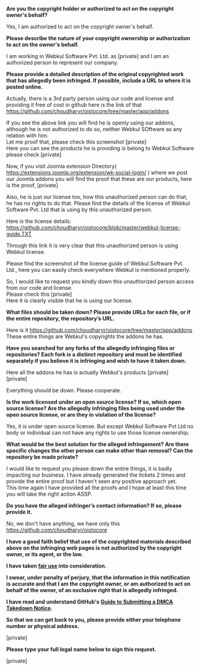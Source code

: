 **Are you the copyright holder or authorized to act on the copyright owner's behalf?**

Yes, I am authorized to act on the copyright owner's behalf.

**Please describe the nature of your copyright ownership or authorization to act on the owner's behalf.**

I am working in Webkul Software Pvt. Ltd. as [private] and I am an authorized person to represent our company.

**Please provide a detailed description of the original copyrighted work that has allegedly been infringed. If possible, include a URL to where it is posted online.**

Actually, there is a 3rd party person using our code and license and providing it free of cost in github here is the link of that
https://github.com/choudharyr/oistocore/tree/master/app/addons

If you see the above link you will find he is openly using our addons, although he is not authorized to do so, neither Webkul SOftware as any relation with him.  
Let me proof that, please check this screenshot [private]  
Here you can see the products he is providing is belong to Webkul Software please check [private]

Now, if you visit Joomla extension Directory( https://extensions.joomla.org/extension/wk-social-login/ ) where we post our Joomla addons you will find the proof that these are our products, here is the proof, [private]

Also, he is just our license too, how this unauthorized person can do that, he has no rights to do that.
Please find the details of the license of Webkul Software Pvt. Ltd that is using by this unauthorized person.

Here is the license details: https://github.com/choudharyr/oistocore/blob/master/webkul-license-guide.TXT

Through this link it is very clear that this unauthorized person is using Webkul license.

Please find the screenshot of the license guide of Webkul Software Pvt. Ltd., here you can easily check everywhere Webkul is mentioned properly.

So, I would like to request you kindly down this unauthorized person access from our code and license.  
Please check this [private]  
Here it is clearly visible that he is using our license.

**What files should be taken down? Please provide URLs for each file, or if the entire repository, the repository’s URL.**

Here is it https://github.com/choudharyr/oistocore/tree/master/app/addons  
These entire things are Webkul's copyrights the addons he has.

**Have you searched for any forks of the allegedly infringing files or repositories? Each fork is a distinct repository and must be identified separately if you believe it is infringing and wish to have it taken down.**

Here all the addons he has is actually Webkul's products [private]  
[private]

Everything should be down. Please cooperate.

**Is the work licensed under an open source license? If so, which open source license? Are the allegedly infringing files being used under the open source license, or are they in violation of the license?**

Yes, it is under open source license. But except Webkul Software Pvt Ltd no body or individual can not have any rights to use those license ownership.

**What would be the best solution for the alleged infringement? Are there specific changes the other person can make other than removal? Can the repository be made private?**

I would like to request you please down the entire things, it is badly impacting our business. I have already generated the tickets 2 times and provide the entire proof but I haven't seen any positive approach yet.  
This time again I have provided all the proofs and I hope at least this time you will take the right action ASSP.

**Do you have the alleged infringer’s contact information? If so, please provide it.**

No, we don't have anything, we have only this https://github.com/choudharyr/oistocore

**I have a good faith belief that use of the copyrighted materials described above on the infringing web pages is not authorized by the copyright owner, or its agent, or the law.**

**I have taken <a href="https://www.lumendatabase.org/topics/22">fair use</a> into consideration.**

**I swear, under penalty of perjury, that the information in this notification is accurate and that I am the copyright owner, or am authorized to act on behalf of the owner, of an exclusive right that is allegedly infringed.**

**I have read and understand GitHub's <a href="https://help.github.com/articles/guide-to-submitting-a-dmca-takedown-notice/">Guide to Submitting a DMCA Takedown Notice</a>.**

**So that we can get back to you, please provide either your telephone number or physical address.**

[private]

**Please type your full legal name below to sign this request.**

[private]
